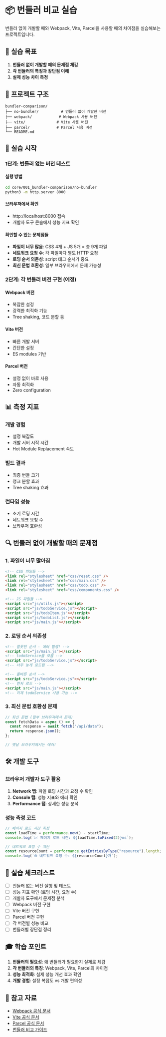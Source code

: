 # 📦 번들러 비교 실습

번들러 없이 개발할 때와 Webpack, Vite, Parcel을 사용할 때의 차이점을 실습해보는 프로젝트입니다.

## 🎯 실습 목표

1. **번들러 없이 개발할 때의 문제점 체감**
2. **각 번들러의 특징과 장단점 이해**
3. **실제 성능 차이 측정**

## 📁 프로젝트 구조

```
bundler-comparison/
├── no-bundler/          # 번들러 없이 개발한 버전
├── webpack/            # Webpack 사용 버전
├── vite/              # Vite 사용 버전
├── parcel/            # Parcel 사용 버전
└── README.md
```

## 🚀 실습 시작

### 1단계: 번들러 없는 버전 테스트

#### 실행 방법

```bash
cd core/001_bundler-comparison/no-bundler
python3 -m http.server 8000
```

#### 브라우저에서 확인

- http://localhost:8000 접속
- 개발자 도구 콘솔에서 성능 지표 확인

#### 확인할 수 있는 문제점들

- **파일이 너무 많음**: CSS 4개 + JS 5개 = 총 9개 파일
- **네트워크 요청 수**: 각 파일마다 별도 HTTP 요청
- **로딩 순서 의존성**: script 태그 순서가 중요
- **최신 문법 호환성**: 일부 브라우저에서 문제 가능성

### 2단계: 각 번들러 버전 구현 (예정)

#### Webpack 버전

- 복잡한 설정
- 강력한 최적화 기능
- Tree shaking, 코드 분할 등

#### Vite 버전

- 빠른 개발 서버
- 간단한 설정
- ES modules 기반

#### Parcel 버전

- 설정 없이 바로 사용
- 자동 최적화
- Zero configuration

## 📊 측정 지표

### 개발 경험

- 설정 복잡도
- 개발 서버 시작 시간
- Hot Module Replacement 속도

### 빌드 결과

- 최종 번들 크기
- 청크 분할 효과
- Tree shaking 효과

### 런타임 성능

- 초기 로딩 시간
- 네트워크 요청 수
- 브라우저 호환성

## 🔍 번들러 없이 개발할 때의 문제점

### 1. 파일이 너무 많아짐

```html
<!-- CSS 파일들 -->
<link rel="stylesheet" href="css/reset.css" />
<link rel="stylesheet" href="css/main.css" />
<link rel="stylesheet" href="css/todo.css" />
<link rel="stylesheet" href="css/components.css" />

<!-- JS 파일들 -->
<script src="js/utils.js"></script>
<script src="js/todoService.js"></script>
<script src="js/todoItem.js"></script>
<script src="js/todoList.js"></script>
<script src="js/main.js"></script>
```

### 2. 로딩 순서 의존성

```html
<!-- 잘못된 순서 - 에러 발생! -->
<script src="js/main.js"></script>
<!-- todoService를 모름 -->
<script src="js/todoService.js"></script>
<!-- 너무 늦게 로드됨 -->

<!-- 올바른 순서 -->
<script src="js/todoService.js"></script>
<!-- 먼저 로드 -->
<script src="js/main.js"></script>
<!-- 이제 todoService 사용 가능 -->
```

### 3. 최신 문법 호환성 문제

```javascript
// 최신 문법 (일부 브라우저에서 문제)
const fetchData = async () => {
  const response = await fetch("/api/data");
  return response.json();
};

// 옛날 브라우저에서는 에러!
```

## 🛠️ 개발 도구

### 브라우저 개발자 도구 활용

1. **Network 탭**: 파일 로딩 시간과 요청 수 확인
2. **Console 탭**: 성능 지표와 에러 확인
3. **Performance 탭**: 상세한 성능 분석

### 성능 측정 코드

```javascript
// 페이지 로드 시간 측정
const loadTime = performance.now() - startTime;
console.log(`📈 페이지 로드 시간: ${loadTime.toFixed(2)}ms`);

// 네트워크 요청 수 계산
const resourceCount = performance.getEntriesByType("resource").length;
console.log(`🌐 네트워크 요청 수: ${resourceCount}개`);
```

## 📝 실습 체크리스트

- [ ] 번들러 없는 버전 실행 및 테스트
- [ ] 성능 지표 확인 (로딩 시간, 요청 수)
- [ ] 개발자 도구에서 문제점 분석
- [ ] Webpack 버전 구현
- [ ] Vite 버전 구현
- [ ] Parcel 버전 구현
- [ ] 각 버전별 성능 비교
- [ ] 번들러별 장단점 정리

## 🎓 학습 포인트

1. **번들러의 필요성**: 왜 번들러가 필요한지 실제로 체감
2. **각 번들러의 특징**: Webpack, Vite, Parcel의 차이점
3. **성능 최적화**: 실제 성능 개선 효과 확인
4. **개발 경험**: 설정 복잡도 vs 개발 편의성

## 🔗 참고 자료

- [Webpack 공식 문서](https://webpack.js.org/)
- [Vite 공식 문서](https://vitejs.dev/)
- [Parcel 공식 문서](https://parceljs.org/)
- [번들러 비교 가이드](https://web.dev/bundler-comparison/)
